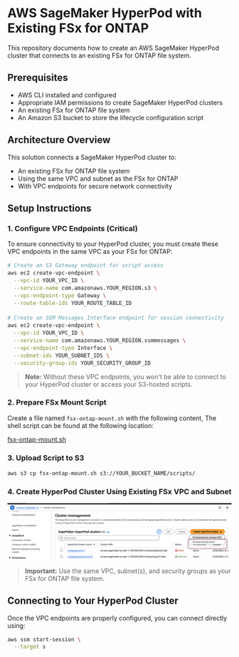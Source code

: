 # AWS SageMaker HyperPod with Existing FSx for ONTAP

This repository documents how to create an AWS SageMaker HyperPod cluster that connects to an existing FSx for ONTAP file system.

## Prerequisites

- AWS CLI installed and configured
- Appropriate IAM permissions to create SageMaker HyperPod clusters
- An existing FSx for ONTAP file system
- An Amazon S3 bucket to store the lifecycle configuration script

## Architecture Overview

This solution connects a SageMaker HyperPod cluster to:
- An existing FSx for ONTAP file system
- Using the same VPC and subnet as the FSx for ONTAP
- With VPC endpoints for secure network connectivity

## Setup Instructions

### 1. Configure VPC Endpoints (Critical)

To ensure connectivity to your HyperPod cluster, you must create these VPC endpoints in the same VPC as your FSx for ONTAP:

```bash
# Create an S3 Gateway endpoint for script access
aws ec2 create-vpc-endpoint \
  --vpc-id YOUR_VPC_ID \
  --service-name com.amazonaws.YOUR_REGION.s3 \
  --vpc-endpoint-type Gateway \
  --route-table-ids YOUR_ROUTE_TABLE_ID

# Create an SSM Messages Interface endpoint for session connectivity
aws ec2 create-vpc-endpoint \
  --vpc-id YOUR_VPC_ID \
  --service-name com.amazonaws.YOUR_REGION.ssmmessages \
  --vpc-endpoint-type Interface \
  --subnet-ids YOUR_SUBNET_IDS \
  --security-group-ids YOUR_SECURITY_GROUP_ID
```

> **Note:** Without these VPC endpoints, you won't be able to connect to your HyperPod cluster or access your S3-hosted scripts.

### 2. Prepare FSx Mount Script

Create a file named `fsx-ontap-mount.sh` with the following content, 
The shell script can be found at the following location:

[fsx-ontap-mount.sh]([scripts/example.py](https://github.com/prabuarjunan/hyperpodONTAP/blob/main/fsx-ontap-mount.sh))


### 3. Upload Script to S3

```bash
aws s3 cp fsx-ontap-mount.sh s3://YOUR_BUCKET_NAME/scripts/
```

### 4. Create HyperPod Cluster Using Existing FSx VPC and Subnet

![Hyperpod Cluster creation in console](https://github.com/prabuarjunan/hyperpodONTAP/blob/main/Screenshot.png)

> **Important:** Use the same VPC, subnet(s), and security groups as your FSx for ONTAP file system.

## Connecting to Your HyperPod Cluster

Once the VPC endpoints are properly configured, you can connect directly using:

```bash
aws ssm start-session \
  --target s
